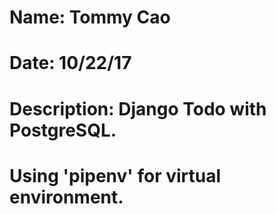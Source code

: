 #  Name: Tommy Cao
#  Date: 10/22/17
#  Description: Django Todo with PostgreSQL.
#  Using 'pipenv' for virtual environment.

